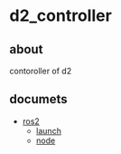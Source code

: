 # d2_controller

## about
contoroller of d2

## documets
- [ros2](./doc/ros2.md)
  - [launch](./doc/ros2/launch.md)
  - [node](./doc/ros2/node.md)